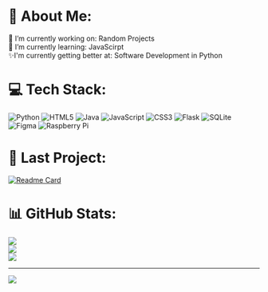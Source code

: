 # 💫 About Me:
🔭 I’m currently working on: Random Projects<br>🌱 I’m currently learning: JavaScirpt<br>✨I'm currently getting better at: Software Development in Python


# 💻 Tech Stack:
![Python](https://img.shields.io/badge/python-3670A0?style=for-the-badge&logo=python&logoColor=ffdd54) ![HTML5](https://img.shields.io/badge/html5-%23E34F26.svg?style=for-the-badge&logo=html5&logoColor=white) ![Java](https://img.shields.io/badge/java-%23ED8B00.svg?style=for-the-badge&logo=openjdk&logoColor=white) ![JavaScript](https://img.shields.io/badge/javascript-%23323330.svg?style=for-the-badge&logo=javascript&logoColor=%23F7DF1E) ![CSS3](https://img.shields.io/badge/css3-%231572B6.svg?style=for-the-badge&logo=css3&logoColor=white) ![Flask](https://img.shields.io/badge/flask-%23000.svg?style=for-the-badge&logo=flask&logoColor=white) ![SQLite](https://img.shields.io/badge/sqlite-%2307405e.svg?style=for-the-badge&logo=sqlite&logoColor=white) ![Figma](https://img.shields.io/badge/figma-%23F24E1E.svg?style=for-the-badge&logo=figma&logoColor=white) ![Raspberry Pi](https://img.shields.io/badge/-RaspberryPi-C51A4A?style=for-the-badge&logo=Raspberry-Pi)

# 🚧 Last Project:
[![Readme Card](https://github-readme-stats.vercel.app/api/pin/?username=Mason-Dino&repo=Song-of-the-Day&theme=dark)](https://github.com/LegosAndStuff-Dev/Song-of-the-Day)

# 📊 GitHub Stats:
![](https://github-readme-stats.vercel.app/api?username=Mason-Dino&theme=dark&hide_border=false&include_all_commits=true&count_private=false)<br/>
![](https://github-readme-streak-stats.herokuapp.com/?user=Mason-Dino&theme=dark&hide_border=false)<br/>
![](https://github-readme-stats.vercel.app/api/top-langs/?username=Mason-Dino&theme=dark&hide_border=false&include_all_commits=true&count_private=false&layout=compact)

---
[![](https://visitcount.itsvg.in/api?id=LegosAndStuff-Dev&icon=0&color=0)](https://visitcount.itsvg.in)
